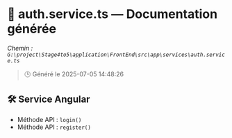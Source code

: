 # 📄 auth.service.ts — Documentation générée
*Chemin : `G:\project\Stage4to5\application\FrontEnd\src\app\services\auth.service.ts`*

> 🕒 Généré le 2025-07-05 14:48:26

## 🛠️ Service Angular
- Méthode API : `login()`
- Méthode API : `register()`
